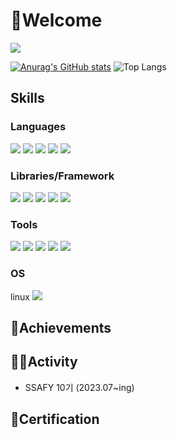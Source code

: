 # 👋Welcome
<a href="https://hits.seeyoufarm.com"><img src="https://hits.seeyoufarm.com/api/count/incr/badge.svg?url=https%3A%2F%2Fgithub.com%2FStarbow-Break%2F&count_bg=%23D39DFF&title_bg=%23555555&icon=micro-dot-blog.svg&icon_color=%23E7E7E7&title=hits&edge_flat=false"/></a>

[![Anurag's GitHub stats](https://github-readme-stats.vercel.app/api?username=jiyeonnnny&show_icons=true&theme=nightowl)](https://github.com/anuraghazra/github-readme-stats)
![Top Langs](https://github-readme-stats.vercel.app/api/top-langs/?username=jiyeonnnny&layout=compact&theme=onedark&langs_count=4)

## Skills  ##
### Languages ###
<img src="https://img.shields.io/badge/Python-3776AB?style=flat-square&logo=Python&logoColor=white"/> 
<img src="https://img.shields.io/badge/JavaScript-F7DF1E?style=flat-square&logo=javascript&logoColor=black"/> 
<img src="https://img.shields.io/badge/C++-00599C?style=flat-square&logo=cplusplus&logoColor=white"/> 
<img src="https://img.shields.io/badge/Java-437291?style=flat-square&logo=openjdk&logoColor=white"/>
<img src="https://img.shields.io/badge/Node.js-F7DF1E?style=flat-square&logo=javascript&logoColor=white"/>

### Libraries/Framework ###
<img src="https://img.shields.io/badge/Spring Boot-6DB33F?style=flat-square&logo=springboot&logoColor=white"/> 
<img src="https://img.shields.io/badge/Vue-4FC08D?style=flat-square&logo=vue.js&logoColor=white"/> 
<img src="https://img.shields.io/badge/Django-092E20?style=flat-square&logo=django&logoColor=white"/> 
<img src="https://img.shields.io/badge/SQLite-003B57?style=flat-square&logo=SQLite&logoColor=white"/>  
<img src="https://img.shields.io/badge/MySQL-4479A1?style=flat-square&logo=mysql&logoColor=white"/>  

### Tools ###
<img src="https://img.shields.io/badge/Git-F05032?style=flat-square&logo=git&logoColor=white"/> 
<img src="https://img.shields.io/badge/GitHub-181717?style=flat-square&logo=github&logoColor=white"/>
<img src="https://img.shields.io/badge/GitLab-FC6D26?style=flat-square&logo=gitlab&logoColor=white"/>
<img src="https://img.shields.io/badge/Jira-0052CC?style=flat-square&logo=jira&logoColor=white"/>
<img src="https://img.shields.io/badge/Gerrit-EEEEEE?style=flat-square&logo=gerrit&logoColor=black"/>

### OS ###
linux
<img src="https://img.shields.io/badge/GitHub-181717?style=flat-square&logo=github&logoColor=white"/>

## 🥇Achievements ##

## 👨‍💻Activity ##
- SSAFY 10기 (2023.07~ing)

## 📜Certification ##
